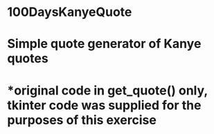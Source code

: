 # 100DaysKanyeQuote

# Simple quote generator of Kanye quotes
# *original code in get_quote() only, tkinter code was supplied for the purposes of this exercise
